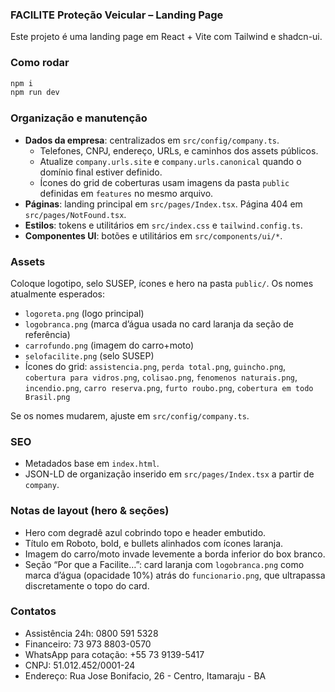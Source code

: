 ### FACILITE Proteção Veicular – Landing Page

Este projeto é uma landing page em React + Vite com Tailwind e shadcn-ui.

### Como rodar

```sh
npm i
npm run dev
```

### Organização e manutenção

- **Dados da empresa**: centralizados em `src/config/company.ts`.
  - Telefones, CNPJ, endereço, URLs, e caminhos dos assets públicos.
  - Atualize `company.urls.site` e `company.urls.canonical` quando o domínio final estiver definido.
  - Ícones do grid de coberturas usam imagens da pasta `public` definidas em `features` no mesmo arquivo.
- **Páginas**: landing principal em `src/pages/Index.tsx`. Página 404 em `src/pages/NotFound.tsx`.
- **Estilos**: tokens e utilitários em `src/index.css` e `tailwind.config.ts`.
- **Componentes UI**: botões e utilitários em `src/components/ui/*`.

### Assets

Coloque logotipo, selo SUSEP, ícones e hero na pasta `public/`. Os nomes atualmente esperados:

- `logoreta.png` (logo principal)
- `logobranca.png` (marca d’água usada no card laranja da seção de referência)
- `carrofundo.png` (imagem do carro+moto)
- `selofacilite.png` (selo SUSEP)
- Ícones do grid: `assistencia.png`, `perda total.png`, `guincho.png`, `cobertura para vidros.png`, `colisao.png`, `fenomenos naturais.png`, `incendio.png`, `carro reserva.png`, `furto roubo.png`, `cobertura em todo Brasil.png`

Se os nomes mudarem, ajuste em `src/config/company.ts`.

### SEO

- Metadados base em `index.html`.
- JSON-LD de organização inserido em `src/pages/Index.tsx` a partir de `company`.

### Notas de layout (hero & seções)

- Hero com degradê azul cobrindo topo e header embutido.
- Título em Roboto, bold, e bullets alinhados com ícones laranja.
- Imagem do carro/moto invade levemente a borda inferior do box branco.
- Seção “Por que a Facilite…”: card laranja com `logobranca.png` como marca d’água (opacidade 10%) atrás do `funcionario.png`, que ultrapassa discretamente o topo do card.

### Contatos

- Assistência 24h: 0800 591 5328
- Financeiro: 73 973 8803-0570
- WhatsApp para cotação: +55 73 9139-5417
- CNPJ: 51.012.452/0001-24
- Endereço: Rua Jose Bonifacio, 26 - Centro, Itamaraju - BA
